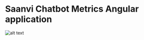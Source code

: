# Saanvi Chatbot Metrics Angular application


![alt text](https://github.com/VineethReddy02/SaanviDashboard/tree/master/src/assets/home.png)


